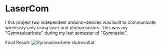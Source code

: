 # LaserCom
I this project two independent arduino-devices was built to communicate wirelessly only using laser and photoresistors.
This was my "Gymnasiearbete" during my last semester of "Gymnasiet". 

Final Result:
![Gymnasiearbete slutresultat ](https://github.com/user-attachments/assets/2295a810-c885-462d-ba9a-e26310f5752e)
